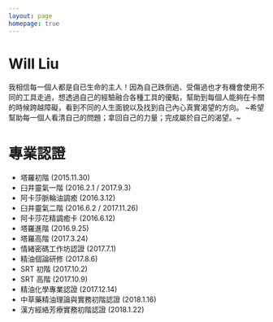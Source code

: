 ```yaml
---
layout: page
homepage: true
---
```


# Will Liu

我相信每一個人都是自已生命的主人！因為自己跌倒過、受傷過也才有機會使用不同的工具走過，想透過自己的經驗融合各種工具的優點，幫助到每個人能夠在卡關的時候跨越障礙，看到不同的人生面貌以及找到自己內心真實渴望的方向。 ~希望幫助每一個人看清自己的問題；拿回自己的力量；完成屬於自己的渴望。~

# 專業認證

* 塔羅初階 (2015.11.30)
* 臼井靈氣一階 (2016.2.1 / 2017.9.3)
* 阿卡莎脈輪油調癒 (2016.3.12)
* 臼井靈氣二階 (2016.6.2 / 2017.11.26)
* 阿卡莎花精調癒卡 (2016.6.12)
* 塔羅進階 (2016.9.25)
* 塔羅高階 (2017.3.24)
* 情緒密碼工作坊認證 (2017.7.1)
* 精油個論研修 (2017.8.6)
* SRT 初階 (2017.10.2)
* SRT 高階 (2017.10.9)
* 精油化學專業認證 (2017.12.14)
* 中草藥精油理論與實務初階認證 (2018.1.16)
* 漢方經絡芳療實務初階認證 (2018.1.22)